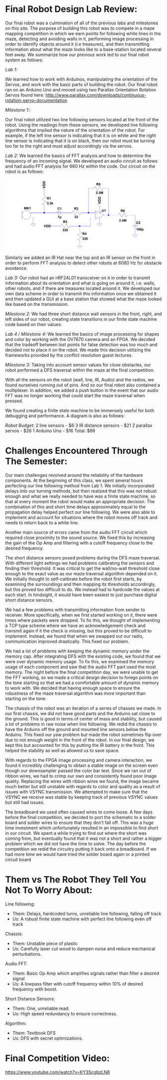 # Final Robot Design Lab Review:

Our final robot was a culmination of all of the previous labs and milestones on this site. The purpose of building this robot was to compete in a maze mapping competition in which we earn points for following white lines in the maze, detecting and avoiding walls in it, performing image processing in order to identify objects around it (i.e treasures), and then transmitting information about what the maze looks like to a base-station located several feet away. We summarize how our previous work led to our final robot system as follows:

*Lab 1:*
 
We learned how to work with Arduinos, manipulating the orientation of the Servos, and work with the basic parts of building the robot. Our final robot ran on an Arduino Uno and moved using two Parallax Orientation Rotation Servos found
here: http://www.parallax.com/downloads/continuous-rotation-servo-documentation

*Milestone 1:*:

Our final robot utilized two line following sensors located at the front of the robot. Using the readings from these sensors, we developed line following algorithms that implied the nature of the orientation of the robot. For example, if the left line sensor is indicating that it is on white and the right line sensor is indicating that it is on black, then our robot must be turning too far to the right and must adjust accordingly via the servos.

*Lab 2:* We learned the basics of FFT analysis and how to determine the frequency of an incoming signal. We developed an audio circuit as follows and had audio FFT analysis for 660 Hz within the code. Our circuit on the robot is as follows:

<img src=https://github.com/Blue9/ece3400-team20/blob/gh-pages/img/portfolio/MicrophoneCircuit.png width=500>

Similarly we added an IR Hat near the top and an IR sensor on the front in order to perform FFT analysis to detect other robots at 6080 Hz for obstacle avoidance. 

*Lab 3:* Our robot had an nRF24L01 transceiver on it in order to transmit information about its orientation and what is going on around it, i.e. walls, other robots, and if there are treasures located around it. We developed our own data scheme in order to transmit this information once we obtained it and then updated a GUI at a base station that showed what the maze looked like based on the transmission. 

*Milestone 2:* We had three short distance wall sensors in the front, right, and left sides of our robot, creating state transitions in our finite state machine code based on their values. 

*Lab 4 / Milestone 4:* We learned the basics of image processing for shapes and color by working with the OV7670 camera and an FPGA. We decided that the tradeoff between lost points for false detection was too much and decided not to place it on the robot. We made this decision utilizing the frameworks provided by the conflict resolution guest lectures.

*Milestone 3:* Taking into account sensor values for close obstacles, our robot performed a DFS traversal within the maze at the final competition. 

With all the sensors on the robot (wall, line, IR, Audio) and the radios, we found ourselves running out of pins. And so our final robot also contained a multiplexer. In addition, we added a push button in the event that our audio FFT was no longer working that could start the maze traversal when pressed.

We found creating a finite state machine to be immensely useful for both debugging and performance. A diagram is also as follows:

*Robot Budget:*
2 line sensors - $6
3 IR distance sensors - $21
2 parallax servos - $26
1 Arduino Uno - $16
Total: $69

# Challenges Encountered Through The Semester:

Our main challenges revolved around the reliability of the hardware components. At the beginning of this class, we spent several hours perfecting our line following method from Lab 1.  We initially incorporated delays into our turning methods, but then realized that this was not robust enough and what we really needed to have was a finite state machine, so that at every moment the robot would make an appropriate decision. The combination of this and short time delays approximately equal to the propagation delay helped perfect our line following. We were also able to implement and account for situations where the robot moves off track and needs to return back to a white line.

Another main source of errors came from the audio FFT circuit which required close proximity to the sound source.  We fixed this by increasing the gain of the Op Amp and filtering with a cutoff frequency close to the desired frequency.

The short distance sensors posed problems during the DFS maze traversal. With different light settings we had problems calibrating the sensors and finding their threshold. It was critical to get the wall/no-wall threshold close enough to the exact value as our maze traversal algorithm depended on it. We initially thought to self-calibrate before the robot first starts, by examining the surroundings and then mapping its thresholds accordingly, but this proved too difficult to do.  We instead had to hardcode the values at each start. In hindsight, it would have been easiest to just purchase digital short distance sensors.

We had a few problems with transmitting information from sender to receiver.  More specifically, when we first started working on it, there were times where packets were dropped.  To fix this, we thought of implementing a TCP type scheme where we have an acknowledgement check and transmit again if it the check is missing, but this proved to be difficult to implement.  Instead, we found that when we swapped out our radio, communication improved drastically. This fixed our problem.

We had a lot of problems with keeping the dynamic memory under the memory cap.  After integrating DFS with the existing code, we found that we were over dynamic memory usage.  To fix this, we examined the memory usage of each component and saw that the audio FFT part used the most memory. The night before the final competition day, we were unable to get the FFT working, so we made a critical design decision to forego points on the tone starting so that we had a comfortable amount of dynamic memory to work with.  We decided that having enough space to ensure the robustness of the maze traversal algorithm was more important than starting on the tone.

The chassis of the robot was an iteration of a series of chasses we made. In our first chassis, we did not have good parts and the Arduino sat close to the ground. This is good in terms of center of mass and stability, but caused a lot of problems in raw noise when line following.  We redid the chassis to have the Arduino off the ground and mounted line sensors below the Arduino. This fixed our yaw problem but made the robot sometimes flip over due to not enough weight in the front of the robot.  In our final design, we kept this but accounted for this by putting the IR battery in the front. This helped the stability as well as allowed us to save space.  

With regards to the FPGA image processing and camera interaction, we found it incredibly challenging to obtain a stable image on the screen even though our downsampler passed the color bar test. Since we ran out of ribbon wires, we had to crimp our own and consistently found poor image quality. Replacing the wires with ribbon wires we found, the image became much better but still unstable with regards to color and quality as a result of issues with VSYNC transmission. We attempted to make sure that the VSYNC we receive was stable by keeping track of previous VSYNC values but still had issues.

The breadboard we used often caused wires to come loose.  A few days before the final competition, we decided to port the schematic to a solder board and solder wires to ensure that they don’t fall off. This was a huge time investment which unfortunately resulted in an impossible to find short in our circuit.  We spent a while trying to find out where the short was coming from, but eventually found that it was not a short and rather a bigger problem which we did not have the time to solve. The day before the competition we redid the circuitry putting it back onto a breadboard.  If we had more time we would have tried the solder board again or a printed circuit board

# Them vs The Robot They Tell You Not To Worry About:

Line following:  
- Them:  Delays, hardcoded turns, unreliable line following, falling off track
- Us:  A robust finite state machine with perfect line following even off track

Chassis:
- Them:  Unstable piece of plastic
- Us:  Carefully laser cut wood to dampen noise and reduce mechanical perturbations.  	

Audio FFT:
- Them:  Basic Op Amp which amplifies signals rather than filter a desired signal
- Us:  A lowpass filter with cutoff frequency within 10% of desired frequency with boost.

Short Distance Sensors:
- Them:  One, unreliable read.
- Us:  High speed redundancy to ensure correctness. 

Algorithm:
- Them:  Textbook DFS
- Us:  DFS with secret optimizations.
	
# Final Competition Video:

https://www.youtube.com/watch?v=KY3ScgbzLN8

